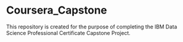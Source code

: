 # Coursera_Capstone
This repository is created for the purpose of completing the IBM Data Science Professional Certificate Capstone Project.
